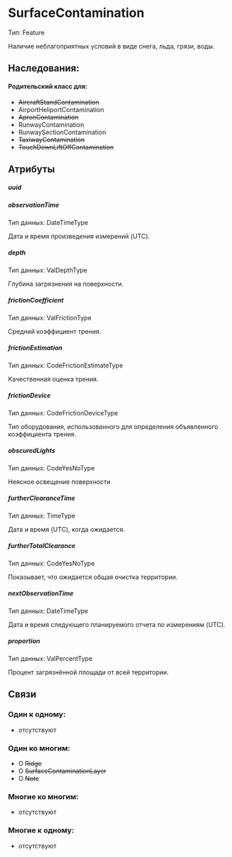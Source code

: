 SurfaceContamination
====
Тип: Feature

Наличие неблагоприятных условий в виде снега, льда, грязи, воды.

## Наследования:

#### Родительский класс для:

- ~~AircraftStandContamination~~
- AirportHeliportContamination
- ~~ApronContamination~~
- RunwayContamination
- RunwaySectionContamination
- ~~TaxiwayContamination~~
- ~~TouchDownLiftOffContamination~~


## Атрибуты

##### uuid

##### observationTime
Тип данных: DateTimeType

Дата и время произведения измерений (UTC).

##### depth
Тип данных:  ValDepthType

Глубина загрязнения на поверхности.

##### frictionCoefficient
Тип данных: ValFrictionType

Средний коэффициент трения.

##### frictionEstimation
Тип данных: CodeFrictionEstimateType

Качественная оценка трения.

##### frictionDevice
Тип данных: CodeFrictionDeviceType

Тип оборудования, использованного для определения объявленного коэффициента трения.

##### obscuredLights
Тип данных: CodeYesNoType

Неясное освещение поверхности

##### furtherClearanceTime
Тип данных: TimeType

Дата и время (UTC), когда ожидается.

##### furtherTotalClearance
Тип данных: CodeYesNoType

Показывает, что ожидается общая очистка территории.

##### nextObservationTime
Тип данных: DateTimeType

Дата и время следующего планируемого отчета по измерениям (UTC).

##### proportion
Тип данных: ValPercentType

Процент загрязнённой площади от всей территории.


## Связи

### Один к одному:

- отсутствуют

### Один ко многим:
- O ~~Ridge~~
- O ~~SurfaceContaminationLayer~~
- O ~~Note~~

### Многие ко многим:

- отсутствуют

### Многие к одному:

- отсутствуют
